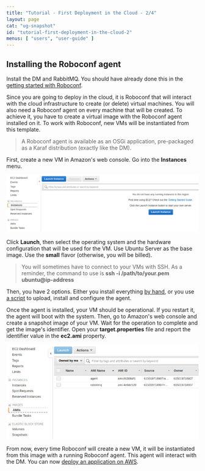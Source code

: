 ```yaml
---
title: "Tutorial - First Deployment in the Cloud - 2/4"
layout: page
cat: "ug-snapshot"
id: "tutorial-first-deployment-in-the-cloud-2"
menus: [ "users", "user-guide" ]
---
```


## Installing the Roboconf agent

Install the DM and RabbitMQ.
You should have already done this in the [getting started with Roboconf](tutorial-getting-started-with-roboconf.html).

Since you are going to deploy in the cloud, it is Roboconf that will interact with the cloud infrastructure to create (or delete) virtual machines.
You will also need a Roboconf agent on every machine that will be created. To achieve it, you have to create a virtual image with the Roboconf agent
installed on it. To work with Roboconf, new VMs will be instantiated from this template.

> A Roboconf agent is available as an OSGi application, pre-packaged as a Karaf distribution (exactly like the DM).

First, create a new VM in Amazon's web console.
Go into the **Instances** menu.

<img src="/resources/img/tutorial-aws-instances.jpg" alt="Create a new VM" class="gs" />

Click **Launch**, then select the operating system and the hardware configuration that will be used
for the VM. Use Ubuntu Server as the base image. Use the **small** flavor (otherwise, you will be billed).

> You will sometimes have to connect to your VMs with SSH.
> As a reminder, the command to use is **ssh -i /path/to/your.pem ubuntu@ip-address**

Then, you have 2 options.
Either you install everything [by hand](/en/user-guide/installing-an-agent.html), or you use
[a script](/en/user-guide/installing-everything.html) to upload, install and configure the agent.

Once the agent is installed, your VM should be operational.
If you restart it, the agent will boot with the system. Then, go to Amazon's web console and create a snapshot image of your VM.
Wait for the operation to complete and get the image's identifier. Open your **target.properties** file and report the identifier
value in the **ec2.ami** property.

<img src="/resources/img/tutorial-aws-amis.jpg" alt="Virtual images on AWS" class="gs" />

From now, every time Roboconf will create a new VM, it will be instantiated from this image with a running Roboconf agent.
This agent will interact with the DM. You can now [deploy an application on AWS](tutorial-first-deployment-in-the-cloud-3.html).
